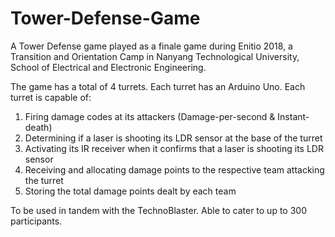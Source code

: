 # Tower-Defense-Game
A Tower Defense game played as a finale game during Enitio 2018, a Transition and Orientation Camp in Nanyang Technological University, School of Electrical and Electronic Engineering. 

The game has a total of 4 turrets. Each turret has an Arduino Uno.
Each turret is capable of:
  1. Firing damage codes at its attackers (Damage-per-second & Instant-death) 
  2. Determining if a laser is shooting its LDR sensor at the base of the turret
  3. Activating its IR receiver when it confirms that a laser is shooting its LDR sensor
  4. Receiving and allocating damage points to the respective team attacking the turret
  5. Storing the total damage points dealt by each team
  
To be used in tandem with the TechnoBlaster.
Able to cater to up to 300 participants.
